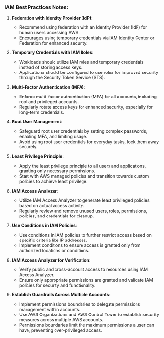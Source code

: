 ### IAM Best Practices Notes:

1. **Federation with Identity Provider (IdP)**:
   - Recommend using federation with an Identity Provider (IdP) for human users accessing AWS.
   - Encourages using temporary credentials via IAM Identity Center or Federation for enhanced security.

2. **Temporary Credentials with IAM Roles**:
   - Workloads should utilize IAM roles and temporary credentials instead of storing access keys.
   - Applications should be configured to use roles for improved security through the Security Token Service (STS).

3. **Multi-Factor Authentication (MFA)**:
   - Enforce multi-factor authentication (MFA) for all accounts, including root and privileged accounts.
   - Regularly rotate access keys for enhanced security, especially for long-term credentials.

4. **Root User Management**:
   - Safeguard root user credentials by setting complex passwords, enabling MFA, and limiting usage.
   - Avoid using root user credentials for everyday tasks, lock them away securely.

5. **Least Privilege Principle**:
   - Apply the least privilege principle to all users and applications, granting only necessary permissions.
   - Start with AWS managed policies and transition towards custom policies to achieve least privilege.

6. **IAM Access Analyzer**:
   - Utilize IAM Access Analyzer to generate least privileged policies based on actual access activity.
   - Regularly review and remove unused users, roles, permissions, policies, and credentials for cleanup.

7. **Use Conditions in IAM Policies**:
   - Use conditions in IAM policies to further restrict access based on specific criteria like IP addresses.
   - Implement conditions to ensure access is granted only from authorized locations or conditions.

8. **IAM Access Analyzer for Verification**:
   - Verify public and cross-account access to resources using IAM Access Analyzer.
   - Ensure only appropriate permissions are granted and validate IAM policies for security and functionality.

9. **Establish Guardrails Across Multiple Accounts**:
   - Implement permissions boundaries to delegate permissions management within accounts.
   - Use AWS Organizations and AWS Control Tower to establish security measures across multiple AWS accounts.
   - Permissions boundaries limit the maximum permissions a user can have, preventing over-privileged access.